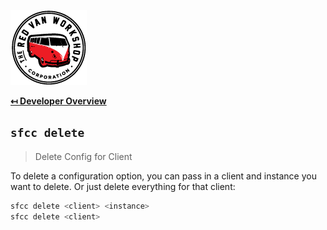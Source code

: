 ![Logo](img/logo.png "Logo")

**[↤ Developer Overview](../README.md#developer-overview)**

`sfcc delete`
---

> Delete Config for Client

To delete a configuration option, you can pass in a client and instance you want to delete.  Or just delete everything for that client:

```bash
sfcc delete <client> <instance>
sfcc delete <client>
```
